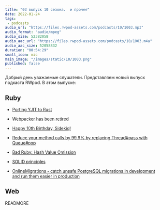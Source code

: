 ```yaml
---
title: "03 выпуск 10 сезона.  и прочее"
date: 2022-01-24
tags:
 - podcasts
audio_url: "https://files.rwpod-assets.com/podcasts/10/1003.mp3"
audio_format: "audio/mpeg"
audio_size: 52382058
audio_aac_url: "https://files.rwpod-assets.com/podcasts/10/1003.m4a"
audio_aac_size: 52058832
duration: "00:54:29"
small_icon: mic
main_image: "/images/static/10/1003.png"
published: false
---
```


Добрый день уважаемые слушатели. Представляем новый выпуск подкаста RWpod. В этом выпуске:

## Ruby

 - [Porting YJIT to Rust](https://bugs.ruby-lang.org/issues/18481)
 - [Webpacker has been retired](https://github.com/rails/webpacker#webpacker-has-been-retired-)
 - [Happy 10th Birthday, Sidekiq!](https://www.mikeperham.com/2022/01/17/happy-10th-birthday-sidekiq/)
 - [Reduce your method calls by 99.9% by replacing Thread#pass with Queue#pop](https://mensfeld.pl/2022/01/reduce-your-method-calls-by-99-9-by-replacing-threadpass-with-queuepop/)
 - [Bad Ruby: Hash Value Omission](https://batsov.com/articles/2022/01/20/bad-ruby-hash-value-omission/)


 - [SOLID principles](https://longliveruby.com/articles/ruby-solid-principles)
 - [OnlineMigrations - catch unsafe PostgreSQL migrations in development and run them easier in production](https://github.com/fatkodima/online_migrations)

## Web



READMORE
